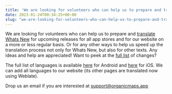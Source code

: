```yaml
---
title: 'We are looking for volunteers who can help us to prepare and translate Whats New for upcoming releases for all app stores and for our website on a more or less regular basis'
date: 2023-01-24T00:34:25+00:00
slug: "we-are-looking-for-volunteers-who-can-help-us-to-prepare-and-translate-whats-new-for-upcoming-releases-for-all-app-stores-and-for-our-website-on-a-more-or-less-regular-basis"
---
```


We are looking for volunteers who can help us to prepare and [translate Whats New](https://github.com/organicmaps/organicmaps/pull/4326) for upcoming releases for all app stores and for our website on a more or less regular basis. Or for any other ways to help us speed up the translation process not only for Whats New, but also for other texts. Any ideas and help are appreciated! Want to peek at the [full list](https://github.com/organicmaps/organicmaps.github.io/pull/95) of changes?

The full list of languages is available [here](https://support.google.com/googleplay/android-developer/answer/9844778?visit%5Fid=637740303439369859-3116807078&amp;rd=1#zippy=%2Cview-list-of-available-languages) for Android and [here](https://help.apple.com/app-store-connect/#/dev997f9cf7c) for iOS. We can add all languages to our website (its other pages are translated now using Weblate).

Drop us an email if you are interested at support@organicmaps.app
